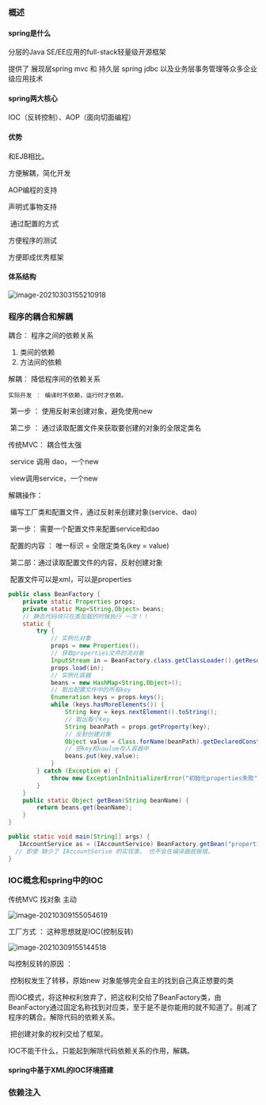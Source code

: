 ### 概述

#### spring是什么

分层的Java SE/EE应用的full-stack轻量级开源框架

提供了 展现层spring mvc 和 持久层 spring jdbc 以及业务层事务管理等众多企业级应用技术

#### spring两大核心

IOC（反转控制）、AOP（面向切面编程）

#### 优势

和EJB相比。

方便解耦，简化开发

AOP编程的支持

声明式事物支持 

​	通过配置的方式

方便程序的测试

方便即成优秀框架

#### 体系结构

![image-20210303155210918](https://gitee.com/elplect/personal-image-bed/raw/master/beautyImg/image-20210303155210918.png)

### 程序的耦合和解耦

 耦合： 程序之间的依赖关系

1. 类间的依赖
2. 方法间的依赖

解耦： 降低程序间的依赖关系

 	实际开发 ： 编译时不依赖，运行时才依赖。

​		第一步 ： 使用反射来创建对象，避免使用new

​		第二步 ： 通过读取配置文件来获取要创建的对象的全限定类名

传统MVC： 耦合性太强

​	service 调用 dao，一个new

​	view调用service，一个new

解耦操作：

​	编写工厂类和配置文件，通过反射来创建对象(service、dao)

​	第一步： 需要一个配置文件来配置service和dao

​				配置的内容 ： 唯一标识 = 全限定类名(key = value)

​	第二部：通过读取配置文件的内容，反射创建对象

​				配置文件可以是xml，可以是properties

```java
public class BeanFactory {
    private static Properties props;
    private static Map<String,Object> beans;
    // 静态代码块只在类加载的时候执行 一次！！
    static {
        try {
            // 实例化对象
            props = new Properties();
            // 获取properties文件的流对象
            InputStream in = BeanFactory.class.getClassLoader().getResourceAsStream("bean.properties");
            props.load(in);
            // 实例化容器
            beans = new HashMap<String,Object>();
            // 取出配置文件中的所有key
            Enumeration keys = props.keys();
            while (keys.hasMoreElements()) {
                String key = keys.nextElement().toString();
                // 取出每个key
                String beanPath = props.getProperty(key);
                // 反射创建对象
                Object value = Class.forName(beanPath).getDeclaredConstructor().newInstance();
                // 把key和vaulue存入容器中
                beans.put(key,value);
            }
        } catch (Exception e) {
            throw new ExceptionInInitializerError("初始化properties失败");
        }
    }
    public static Object getBean(String beanName) {
        return beans.get(beanName);
    }
}

public static void main(String[] args) {
   IAccountService as = (IAccountService) BeanFactory.getBean("propertiesKey");
  // 即使 缺少了 IAccountSerive 的实现类， 也不会在编译器就报错。
}
```

### IOC概念和spring中的IOC

传统MVC 找对象 主动

![image-20210309155054619](../../../../../../../Library/Application%20Support/typora-user-images/image-20210309155054619.png)

工厂方式 ： 这种思想就是IOC(控制反转)

![image-20210309155144518](https://gitee.com/elplect/personal-image-bed/raw/master/beautyImg/image-20210309155144518.png)

叫控制反转的原因 ： 

​		控制权发生了转移，原始new 对象能够完全自主的找到自己真正想要的类

​		而IOC模式，将这种权利放弃了，把这权利交给了BeanFactory类，由BeanFactory通过固定名称找到对应类，至于是不是你能用的就不知道了。削减了程序的耦合。解除代码的依赖关系。

​		把创建对象的权利交给了框架。



IOC不能干什么，只能起到解除代码依赖关系的作用，解耦。

#### spring中基于XML的IOC环境搭建



### 依赖注入